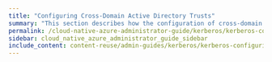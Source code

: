 ```yaml
---
title: "Configuring Cross-Domain Active Directory Trusts"
summary: "This section describes how the configuration of cross-domain Active Directory (AD) trusts supports NFSv4.1 with Kerberos."
permalink: /cloud-native-azure-administrator-guide/kerberos/kerberos-configuring-cross-domain-active-directory-trusts.html
sidebar: cloud_native_azure_administrator_guide_sidebar
include_content: content-reuse/admin-guides/kerberos/kerberos-configuring-cross-domain-active-directory-trusts.md
---
```


